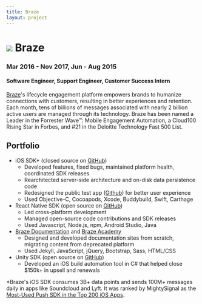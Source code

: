 ```yaml
---
title: Braze
layout: project
---
```

# ![][8] Braze
### Mar 2016 - Nov 2017, Jun - Aug 2015
#### Software Engineer, Support Engineer, Customer Success Intern

[Braze][1]'s lifecycle engagement platform empowers brands to humanize connections with customers, resulting in better experiences and retention. Each month, tens of billions of messages associated with nearly 2 billion active users are managed through its technology. Braze has been named a Leader in the Forrester Wave™: Mobile Engagement Automation, a Cloud100 Rising Star in Forbes, and #21 in the Deloitte Technology Fast 500 List.

## Portfolio

- iOS SDK\* (closed source on [GitHub][2])
  - Developed features, fixed bugs, maintained platform health, coordinated SDK releases
  - Rearchitected server-side architecture and on-disk data persistence code
  - Redesigned the public test app ([Github][7]) for better user experience
  - Used Objective-C, Cocoapods, Xcode, Buddybuild, Swift, Carthage
- React Native SDK (open source on [GitHub][3])
  - Led cross-platform development
  - Managed open-source code contributions and SDK releases
  - Used Javascript, Node.js, npm, Android Studio, Java
- [Braze Documentation][5] and [Braze Academy][6]
  - Designed and developed documentation sites from scratch, migrating content from deprecated platform
  - Used Jekyll, JavaScript, jQuery, Bootstrap, Sass, HTML/CSS
- Unity SDK (open source on [GitHub][4])
  - Developed an iOS build automation tool in C# that helped close $150k+ in upsell and renewals

\*Braze's iOS SDK consumes 3B+ data points and sends 100M+ messages daily in apps like Soundcloud and Lyft. It was ranked by MightySignal as the [Most-Used Push SDK in the Top 200 iOS Apps][9].

[1]: https://www.braze.com/
[2]: https://github.com/Appboy/appboy-ios-sdk
[3]: https://github.com/Appboy/appboy-react-sdk
[4]: https://github.com/Appboy/appboy-unity-sdk
[5]: https://www.braze.com/documentation/Platform_Wide/
[6]: https://www.braze.com/academy/Getting_Started
[7]: https://github.com/Appboy/appboy-ios-sdk/tree/master/Example
[8]: /assets/images/braze-logo.jpg
[9]: https://mightysignal.com/top-ios-sdks?tag=21
